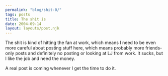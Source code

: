 ```yaml
---
permalink: "blog/shit-0/"
tags: posts
title: The shit is
date: 2004-09-14
layout: layouts/post.njk
---
```


The shit is kind of hitting the fan at work, which means I need to be even more careful about posting stuff here, which means probably more friends-only posts and definitely no posting or looking at LJ from work. It sucks, but I like the job and need the money.

A real post is coming whenever I get the time to do it.